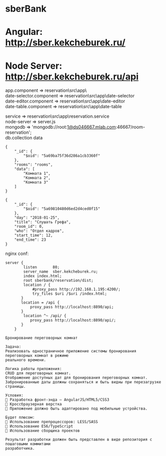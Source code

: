 # sberBank
# Angular: http://sber.kekcheburek.ru/
# Node Server: http://sber.kekcheburek.ru/api

app.component => reservation\src\app\ <br>
date-selector.component => reservation\src\app\date-selector <br>
date-editor.component => reservation\src\app\date-editor <br>
date-table.component => reservation\src\app\date-table <br>

service      => reservation\src\app\reservation.service <br>
node-server  => server.js <br>
mongodb      => 'mongodb://root:1@ds046667.mlab.com:46667/room-reservation'; <br>
db.collection data 
```
{
    "_id": {
        "$oid": "5a69ba75f36d286a1cb3360f"
    },
    "rooms": "rooms",
    "data": [
        "Комната 1",
        "Комната 2",
        "Комната 3"
    ]
}

{
    "_id": {
        "$oid": "5a69810480d6ed2d4ced0f15"
    },
    "day": "2018-01-25",
    "title": "Слушать Грефа",
    "room_id": 0,
    "who": "Отдел кадров",
    "start_time": 12,
    "end_time": 23
}
```

nginx conf:
```
server {
        listen       80;
        server_name  sber.kekcheburek.ru;
        index index.html;
        root sberbank/reservation/dist;
        location / {
            #proxy_pass http://192.168.1.195:4200/;
            try_files $uri /$uri /index.html;          
       }  
       location = /api {
           proxy_pass http://localhost:8890/api;
       }
        location ^~ /api/ {
           proxy_pass http://localhost:8890/api/;
       }
    }
```

```
Бронирование переговорных комнат

Задача:
Реализовать одностраничное приложение системы бронирования переговорных комнат в режиме
реального времени.

Логика работы приложения:
CRUD для переговорных комнат.
Отображение доступных дат для бронирования переговорных комнат.
Забронированные даты должны сохраняться и быть видны при перезагрузке страницы.

Условия:
 Разработка фронт-энда — AngularJS/HTML5/CSS3
 Кроссбраузерная верстка
 Приложение должно быть адаптировано под мобильные устройства.

Будет плюсом:
 Использование препроцессоров: LESS/SASS
 Использование ES6/TypeScript
 Использование сборщика проектов

Результат разработки должен быть представлен в виде репозитория с пошаговыми коммитами
разработчика.

```
